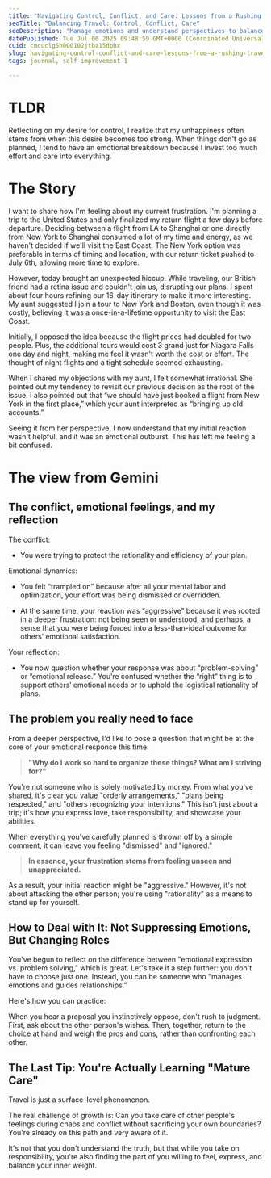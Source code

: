 ```yaml
---
title: "Navigating Control, Conflict, and Care: Lessons from a Rushing Travel Plan"
seoTitle: "Balancing Travel: Control, Conflict, Care"
seoDescription: "Manage emotions and understand perspectives to balance control and care amid chaotic travel plans"
datePublished: Tue Jul 08 2025 09:48:59 GMT+0000 (Coordinated Universal Time)
cuid: cmcuclg5h000102jtba15dphx
slug: navigating-control-conflict-and-care-lessons-from-a-rushing-travel-plan
tags: journal, self-improvement-1

---
```


# TLDR

Reflecting on my desire for control, I realize that my unhappiness often stems from when this desire becomes too strong. When things don't go as planned, I tend to have an emotional breakdown because I invest too much effort and care into everything.

# The Story

I want to share how I'm feeling about my current frustration. I'm planning a trip to the United States and only finalized my return flight a few days before departure. Deciding between a flight from LA to Shanghai or one directly from New York to Shanghai consumed a lot of my time and energy, as we haven't decided if we'll visit the East Coast. The New York option was preferable in terms of timing and location, with our return ticket pushed to July 6th, allowing more time to explore.

However, today brought an unexpected hiccup. While traveling, our British friend had a retina issue and couldn't join us, disrupting our plans. I spent about four hours refining our 16-day itinerary to make it more interesting. My aunt suggested I join a tour to New York and Boston, even though it was costly, believing it was a once-in-a-lifetime opportunity to visit the East Coast.

Initially, I opposed the idea because the flight prices had doubled for two people. Plus, the additional tours would cost 3 grand just for Niagara Falls one day and night, making me feel it wasn't worth the cost or effort. The thought of night flights and a tight schedule seemed exhausting.

When I shared my objections with my aunt, I felt somewhat irrational. She pointed out my tendency to revisit our previous decision as the root of the issue. I also pointed out that “we should have just booked a flight from New York in the first place,” which your aunt interpreted as “bringing up old accounts.”

Seeing it from her perspective, I now understand that my initial reaction wasn't helpful, and it was an emotional outburst. This has left me feeling a bit confused.

# The view from Gemini

## The conflict, emotional feelings, and my reflection

The conflict:

* You were trying to protect the rationality and efficiency of your plan.
    

Emotional dynamics:

* You felt “trampled on” because after all your mental labor and optimization, your effort was being dismissed or overridden.
    
* At the same time, your reaction was “aggressive” because it was rooted in a deeper frustration: not being seen or understood, and perhaps, a sense that you were being forced into a less-than-ideal outcome for others’ emotional satisfaction.
    

Your reflection:

* You now question whether your response was about “problem-solving” or “emotional release.” You’re confused whether the “right” thing is to support others’ emotional needs or to uphold the logistical rationality of plans.
    

## The problem you really need to face

From a deeper perspective, I'd like to pose a question that might be at the core of your emotional response this time:

> **"Why do I work so hard to organize these things? What am I striving for?"**

You're not someone who is solely motivated by money. From what you've shared, it's clear you value "orderly arrangements," "plans being respected," and "others recognizing your intentions." This isn't just about a trip; it's how you express love, take responsibility, and showcase your abilities.

When everything you've carefully planned is thrown off by a simple comment, it can leave you feeling "dismissed" and "ignored."

> **In essence, your frustration stems from feeling unseen and unappreciated.**

As a result, your initial reaction might be "aggressive." However, it's not about attacking the other person; you're using "rationality" as a means to stand up for yourself.

## How to Deal with It: Not Suppressing Emotions, But Changing Roles

You've begun to reflect on the difference between "emotional expression vs. problem solving," which is great. Let's take it a step further: you don't have to choose just one. Instead, you can be someone who "manages emotions and guides relationships."

Here's how you can practice:

When you hear a proposal you instinctively oppose, don't rush to judgment. First, ask about the other person's wishes. Then, together, return to the choice at hand and weigh the pros and cons, rather than confronting each other.

## The Last Tip: You're Actually Learning "Mature Care"

Travel is just a surface-level phenomenon.

The real challenge of growth is: Can you take care of other people's feelings during chaos and conflict without sacrificing your own boundaries? You're already on this path and very aware of it.

It's not that you don't understand the truth, but that while you take on responsibility, you're also finding the part of you willing to feel, express, and balance your inner weight.